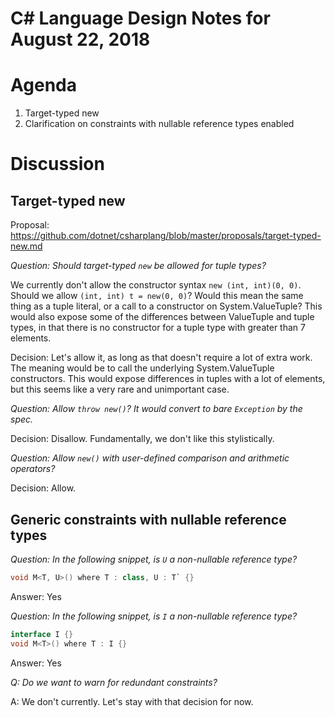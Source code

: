 # C# Language Design Notes for August 22, 2018

# Agenda

1. Target-typed new
1. Clarification on constraints with nullable reference types enabled

# Discussion

## Target-typed new

Proposal: https://github.com/dotnet/csharplang/blob/master/proposals/target-typed-new.md

*Question: Should target-typed `new` be allowed for tuple types?*

We currently don't allow the constructor syntax `new (int, int)(0, 0)`.
Should we allow `(int, int) t = new(0, 0)`? Would this mean the same thing as
a tuple literal, or a call to a constructor on System.ValueTuple? This would
also expose some of the differences between ValueTuple and tuple types, in
that there is no constructor for a tuple type with greater than 7 elements.

Decision: Let's allow it, as long as that doesn't require a lot of extra
work. The meaning would be to call the underlying System.ValueTuple
constructors. This would expose differences in tuples with a lot of elements,
but this seems like a very rare and unimportant case.

*Question: Allow `throw new()`? It would convert to bare `Exception` by the spec.*

Decision: Disallow. Fundamentally, we don't like this stylistically.

*Question: Allow `new()` with user-defined comparison and arithmetic operators?*

Decision: Allow.


## Generic constraints with nullable reference types

*Question: In the following snippet, is `U` a non-nullable reference type?*

```C#
void M<T, U>() where T : class, U : T` {}
```

Answer: Yes

*Question: In the following snippet, is `I` a non-nullable reference type?*

```C#
interface I {}
void M<T>() where T : I {}
```

Answer: Yes

*Q: Do we want to warn for redundant constraints?*

A: We don't currently. Let's stay with that decision for now.